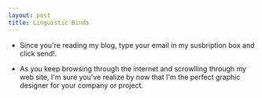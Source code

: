 ```yaml
---
layout: post
title: Linguistic Binds 
---
```



 - Since you're reading my blog, type your email in my susbription box and click send!.


- As you keep browsing through the internet and scrowlling through my web site,
I'm sure you've realize by now that I'm the perfect graphic designer for your company or project.




